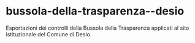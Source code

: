 # bussola-della-trasparenza--desio
Esportazioni dei controlli della Bussola della Trasparenza applicati al sito istituzionale del Comune di Desio.

